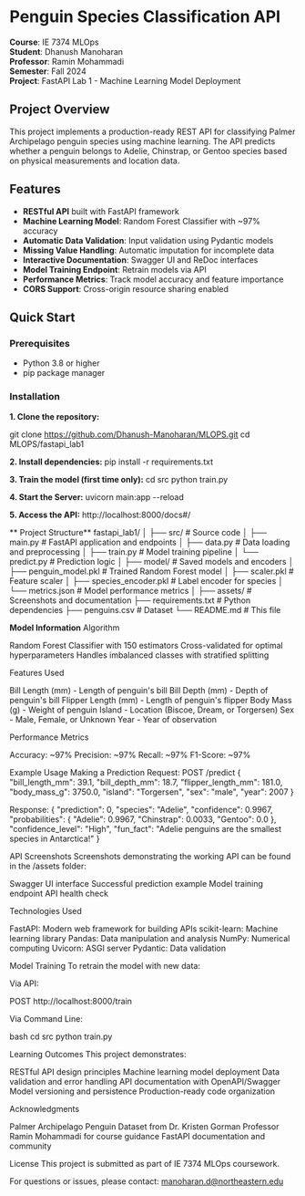 #  Penguin Species Classification API

**Course**: IE 7374 MLOps  
**Student**: Dhanush Manoharan  
**Professor**: Ramin Mohammadi  
**Semester**: Fall 2024  
**Project**: FastAPI Lab 1 - Machine Learning Model Deployment

##  Project Overview

This project implements a production-ready REST API for classifying Palmer Archipelago penguin species using machine learning. The API predicts whether a penguin belongs to Adelie, Chinstrap, or Gentoo species based on physical measurements and location data.

##  Features

- **RESTful API** built with FastAPI framework
- **Machine Learning Model**: Random Forest Classifier with ~97% accuracy
- **Automatic Data Validation**: Input validation using Pydantic models
- **Missing Value Handling**: Automatic imputation for incomplete data
- **Interactive Documentation**: Swagger UI and ReDoc interfaces
- **Model Training Endpoint**: Retrain models via API
- **Performance Metrics**: Track model accuracy and feature importance
- **CORS Support**: Cross-origin resource sharing enabled

##  Quick Start

### Prerequisites
- Python 3.8 or higher
- pip package manager

### Installation

**1. Clone the repository:**

git clone https://github.com/Dhanush-Manoharan/MLOPS.git
cd MLOPS/fastapi_lab1 


**2. Install dependencies:**
  pip install -r requirements.txt

**3. Train the model (first time only):**
  cd src
  python train.py

**4. Start the Server:**
  uvicorn main:app --reload

**5. Access the API:**
    http://localhost:8000/docs#/

   
** Project Structure**
fastapi_lab1/
│
├── src/                      # Source code
│   ├── main.py              # FastAPI application and endpoints
│   ├── data.py              # Data loading and preprocessing
│   ├── train.py             # Model training pipeline
│   └── predict.py           # Prediction logic
│
├── model/                    # Saved models and encoders
│   ├── penguin_model.pkl    # Trained Random Forest model
│   ├── scaler.pkl           # Feature scaler
│   ├── species_encoder.pkl  # Label encoder for species
│   └── metrics.json         # Model performance metrics
│
├── assets/                   # Screenshots and documentation
├── requirements.txt          # Python dependencies
├── penguins.csv             # Dataset
└── README.md                # This file

**Model Information**
Algorithm

Random Forest Classifier with 150 estimators
Cross-validated for optimal hyperparameters
Handles imbalanced classes with stratified splitting

Features Used

Bill Length (mm) - Length of penguin's bill
Bill Depth (mm) - Depth of penguin's bill
Flipper Length (mm) - Length of penguin's flipper
Body Mass (g) - Weight of penguin
Island - Location (Biscoe, Dream, or Torgersen)
Sex - Male, Female, or Unknown
Year - Year of observation

Performance Metrics

Accuracy: ~97%
Precision: ~97%
Recall: ~97%
F1-Score: ~97%

Example Usage
Making a Prediction
Request:
POST /predict
{
  "bill_length_mm": 39.1,
  "bill_depth_mm": 18.7,
  "flipper_length_mm": 181.0,
  "body_mass_g": 3750.0,
  "island": "Torgersen",
  "sex": "male",
  "year": 2007
}

Response:
{
  "prediction": 0,
  "species": "Adelie",
  "confidence": 0.9967,
  "probabilities": {
    "Adelie": 0.9967,
    "Chinstrap": 0.0033,
    "Gentoo": 0.0
  },
  "confidence_level": "High",
  "fun_fact": "Adelie penguins are the smallest species in Antarctica!"
}

API Screenshots
Screenshots demonstrating the working API can be found in the /assets folder:

Swagger UI interface
Successful prediction example
Model training endpoint
API health check

 Technologies Used

FastAPI: Modern web framework for building APIs
scikit-learn: Machine learning library
Pandas: Data manipulation and analysis
NumPy: Numerical computing
Uvicorn: ASGI server
Pydantic: Data validation

 Model Training
To retrain the model with new data:

Via API:

   POST http://localhost:8000/train

Via Command Line:

bash   cd src
   python train.py

 Learning Outcomes
This project demonstrates:

RESTful API design principles
Machine learning model deployment
Data validation and error handling
API documentation with OpenAPI/Swagger
Model versioning and persistence
Production-ready code organization

 Acknowledgments

Palmer Archipelago Penguin Dataset from Dr. Kristen Gorman
Professor Ramin Mohammadi for course guidance
FastAPI documentation and community

 License
This project is submitted as part of IE 7374 MLOps coursework.


For questions or issues, please contact: manoharan.d@northeastern.edu

